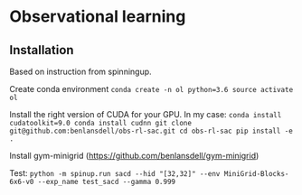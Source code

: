 Observational learning
======================

## Installation

Based on instruction from spinningup. 

Create conda environment 
   `conda create -n ol python=3.6
   source activate ol`
   
Install the right version of CUDA for your GPU. In my case:
   `conda install cudatoolkit=9.0
   conda install cudnn
   git clone git@github.com:benlansdell/obs-rl-sac.git
   cd obs-rl-sac
   pip install -e .`
   
Install gym-minigrid (https://github.com/benlansdell/gym-minigrid)

Test:
`python -m spinup.run sacd --hid "[32,32]" --env MiniGrid-Blocks-6x6-v0 --exp_name test_sacd --gamma 0.999`
